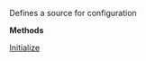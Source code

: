Defines a source for configuration

**Methods**

[Initialize](Bifrost.Configuration.IConfigurationSource.Initialize)
